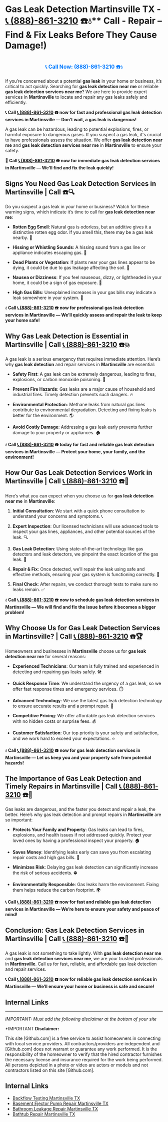 # Gas Leak Detection Martinsville TX - [📞 (888)-861-3210](https://plumbing-texas-3210.netlify.app) ☎️💧** Call - Repair – Find & Fix Leaks Before They Cause Damage!)
# 

<p align="center" style="font-size: 1.2em; font-weight: bold; margin: 20px 0;">
  <a href="https://plumbing-texas-3210.netlify.app" target="_blank" style="color: #007BFF; text-decoration: none;">📞 Call Now: (888)-861-3210 ☎️💧</a>
</p>

If you’re concerned about a potential **gas leak** in your home or business, it’s critical to act quickly. Searching for **gas leak detection near me** or reliable **gas leak detection services near me**? We are here to provide expert services in **Martinsville** to locate and repair any gas leaks safely and efficiently.

**📞 Call [📞 (888)-861-3210](https://plumbing-texas-3210.netlify.app) ☎️ now for fast and professional gas leak detection services in Martinsville — Don’t wait, a gas leak is dangerous!**

A gas leak can be hazardous, leading to potential explosions, fires, or harmful exposure to dangerous gases. If you suspect a gas leak, it's crucial to have professionals assess the situation. We offer **gas leak detection near me** and **gas leak detection services near me** in **Martinsville** to ensure your safety.

**🚨 Call [📞 (888)-861-3210](https://plumbing-texas-3210.netlify.app) ☎️ now for immediate gas leak detection services in Martinsville — We’ll find and fix the leak quickly!**

## **Signs You Need Gas Leak Detection Services in Martinsville | Call  ☎️🔍**

Do you suspect a gas leak in your home or business? Watch for these warning signs, which indicate it’s time to call for **gas leak detection near me**:

- **Rotten Egg Smell**: Natural gas is odorless, but an additive gives it a distinctive rotten egg odor. If you smell this, there may be a gas leak nearby. 💨

- **Hissing or Whistling Sounds**: A hissing sound from a gas line or appliance indicates escaping gas. 📣

- **Dead Plants or Vegetation**: If plants near your gas lines appear to be dying, it could be due to gas leakage affecting the soil. 🌱

- **Nausea or Dizziness**: If you feel nauseous, dizzy, or lightheaded in your home, it could be a sign of gas exposure. 🤢

- **High Gas Bills**: Unexplained increases in your gas bills may indicate a leak somewhere in your system. 💸

**💧 Call [📞 (888)-861-3210](https://plumbing-texas-3210.netlify.app) ☎️ now for professional gas leak detection services in Martinsville — We’ll quickly assess and repair the leak to keep your home safe!**

## **Why Gas Leak Detection is Essential in Martinsville | Call [📞 (888)-861-3210](https://plumbing-texas-3210.netlify.app) ☎️💥**

A gas leak is a serious emergency that requires immediate attention. Here’s why **gas leak detection** and repair services in **Martinsville** are essential:

- **Safety First**: A gas leak can be extremely dangerous, leading to fires, explosions, or carbon monoxide poisoning. 🛑

- **Prevent Fire Hazards**: Gas leaks are a major cause of household and industrial fires. Timely detection prevents such dangers. 🔥

- **Environmental Protection**: Methane leaks from natural gas lines contribute to environmental degradation. Detecting and fixing leaks is better for the environment. 🌎

- **Avoid Costly Damage**: Addressing a gas leak early prevents further damage to your property or appliances. 🏚️

**💧 Call [📞 (888)-861-3210](https://plumbing-texas-3210.netlify.app) ☎️ today for fast and reliable gas leak detection services in Martinsville — Protect your home, your family, and the environment!**

## **How Our Gas Leak Detection Services Work in Martinsville | Call [📞 (888)-861-3210](https://plumbing-texas-3210.netlify.app) ☎️🔧**

Here’s what you can expect when you choose us for **gas leak detection near me** in **Martinsville**:

1. **Initial Consultation**: We start with a quick phone consultation to understand your concerns and symptoms. 📞

2. **Expert Inspection**: Our licensed technicians will use advanced tools to inspect your gas lines, appliances, and other potential sources of the leak. 🔍

3. **Gas Leak Detection**: Using state-of-the-art technology like gas detectors and leak detectors, we pinpoint the exact location of the gas leak. 🔬

4. **Repair & Fix**: Once detected, we’ll repair the leak using safe and effective methods, ensuring your gas system is functioning correctly. 🔧

5. **Final Check**: After repairs, we conduct thorough tests to make sure no leaks remain. ✅

**💧 Call [📞 (888)-861-3210](https://plumbing-texas-3210.netlify.app) ☎️ now to schedule gas leak detection services in Martinsville — We will find and fix the issue before it becomes a bigger problem!**

## **Why Choose Us for Gas Leak Detection Services in Martinsville? | Call [📞 (888)-861-3210](https://plumbing-texas-3210.netlify.app) ☎️🏆**

Homeowners and businesses in **Martinsville** choose us for **gas leak detection near me** for several reasons:

- **Experienced Technicians**: Our team is fully trained and experienced in detecting and repairing gas leaks safely. 🛠️

- **Quick Response Time**: We understand the urgency of a gas leak, so we offer fast response times and emergency services. ⏱️

- **Advanced Technology**: We use the latest gas leak detection technology to ensure accurate results and a prompt repair. 🧪

- **Competitive Pricing**: We offer affordable gas leak detection services with no hidden costs or surprise fees. 💰

- **Customer Satisfaction**: Our top priority is your safety and satisfaction, and we work hard to exceed your expectations. ⭐

**💧 Call [📞 (888)-861-3210](https://plumbing-texas-3210.netlify.app) ☎️ now for gas leak detection services in Martinsville — Let us keep you and your property safe from potential hazards!**

## **The Importance of Gas Leak Detection and Timely Repairs in Martinsville | Call [📞 (888)-861-3210](https://plumbing-texas-3210.netlify.app) ☎️🚨**

Gas leaks are dangerous, and the faster you detect and repair a leak, the better. Here’s why gas leak detection and prompt repairs in **Martinsville** are so important:

- **Protects Your Family and Property**: Gas leaks can lead to fires, explosions, and health issues if not addressed quickly. Protect your loved ones by having a professional inspect your property. 🏠

- **Saves Money**: Identifying leaks early can save you from escalating repair costs and high gas bills. 💸

- **Minimizes Risk**: Delaying gas leak detection can significantly increase the risk of serious accidents. ⛔

- **Environmentally Responsible**: Gas leaks harm the environment. Fixing them helps reduce the carbon footprint. 🌍

**📞 Call [📞 (888)-861-3210](https://plumbing-texas-3210.netlify.app) ☎️ now for fast and reliable gas leak detection services in Martinsville — We’re here to ensure your safety and peace of mind!**

## **Conclusion: Gas Leak Detection Services in Martinsville | Call [📞 (888)-861-3210](https://plumbing-texas-3210.netlify.app) ☎️💨**

A gas leak is not something to take lightly. With **gas leak detection near me** and **gas leak detection services near me**, we are your trusted professionals in **Martinsville**. Call us for fast, reliable, and affordable gas leak detection and repair services.

**📞 Call [📞 (888)-861-3210](https://plumbing-texas-3210.netlify.app) ☎️ now for reliable gas leak detection services in Martinsville — We’ll ensure your home or business is safe and secure!**



## Internal Links


---

*IMPORTANT: Must add the following disclaimer at the bottom of your site*



*IMPORTANT **Disclaimer:**

This site [Github.com] is a free service to assist homeowners in connecting with local service providers. All contractors/providers are independent and [Github.com] does not warrant or guarantee any work performed. It is the responsibility of the homeowner to verify that the hired contractor furnishes the necessary license and insurance required for the work being performed. All persons depicted in a photo or video are actors or models and not contractors listed on this site [Github.com].


## Internal Links
- [Backflow Testing Martinsville TX](https://github.com/allyoucaneatsushiin/plumbing-texas/blob/main/Backflow-Testing-Martinsville-TX-888-861-3210-Prevention-Same-Day-Service-Available-24-7.md)
- [Basement Ejector Pump Repair Martinsville TX](https://github.com/allyoucaneatsushiin/plumbing-texas/blob/main/Basement-Ejector-Pump-Repair-Martinsville-TX-888-861-3210-Same-Day-Service-for-Urgent-Repairs-24-7.md)
- [Bathroom Leakage Repair Martinsville TX](https://github.com/allyoucaneatsushiin/plumbing-texas/blob/main/Bathroom-Leakage-Repair-Martinsville-TX-888-861-3210-Fix-Leaks-Fast-Avoid-Damage-24-7.md)
- [Bathtub Repair Martinsville TX](https://github.com/allyoucaneatsushiin/plumbing-texas/blob/main/Bathtub-Repair-Martinsville-TX-888-861-3210-Replacement-Same-Day-Service-to-Restore-Your-Tub-24-7.md)
